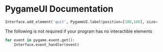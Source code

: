 
# PygameUI Documentation



```python
Interface.add_element('quit', PygameUI.label(position=[100,100], size=[100,100], text="quit", text_size=5))
```


The following is not required if your program has no interactible elements
```python
for event in pygame.event.get():
	Interface.event_handler(event)
```